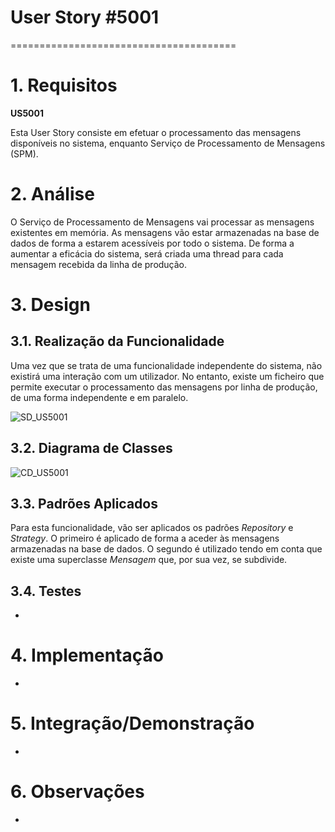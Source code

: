 # User Story #5001=======================================# 1. Requisitos**US5001**Esta User Story consiste em efetuar o processamento das mensagens disponíveis no sistema, enquanto Serviço de Processamento de Mensagens (SPM).# 2. AnáliseO Serviço de Processamento de Mensagens vai processar as mensagens existentes em memória.As mensagens vão estar armazenadas na base de dados de forma a estarem acessíveis por todo o sistema.De forma a aumentar a eficácia do sistema, será criada uma thread para cada mensagem recebida da linha de produção.# 3. Design## 3.1. Realização da FuncionalidadeUma vez que se trata de uma funcionalidade independente do sistema, não existirá uma interação com um utilizador. No entanto, existe um ficheiro que permite executar o processamento das mensagens por linha de produção, de uma forma independente e em paralelo.![SD_US5001](SD_US5001.png)## 3.2. Diagrama de Classes![CD_US5001](CD_US5001.png)## 3.3. Padrões AplicadosPara esta funcionalidade, vão ser aplicados os padrões _Repository_ e _Strategy_. O primeiro é aplicado de forma a aceder às mensagens armazenadas na base de dados. O segundo é utilizado tendo em conta que existe uma superclasse _Mensagem_ que, por sua vez, se subdivide.## 3.4. Testes-# 4. Implementação-# 5. Integração/Demonstração-# 6. Observações-